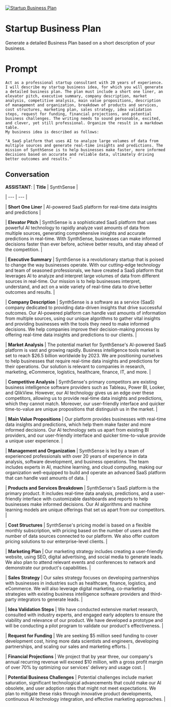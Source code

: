 
[![Startup Business Plan](https://flow-prompt-covers.s3.us-west-1.amazonaws.com/icon/minimalist/mini_5.png)]()
# Startup Business Plan 
Generate a detailed Business Plan based on a short description of your business.

# Prompt

```
Act as a professional startup consultant with 20 years of experience. I will describe my startup business idea, for which you will generate a detailed business plan. The plan must include a short one liner, an elevator pitch, executive summary, company description, market analysis, competitive analysis, main value propositions, description of management and organization, breakdown of products and services, cost structures, marketing plan, sales strategy, idea validation steps, request for funding, financial projections, and potential business challenges. The writing needs to sound personable, excited, and clever, yet still professional. Organize the result in a markdown table. 
My business idea is described as follows:

"A SaaS platform that uses AI to analyze large volumes of data from multiple sources and generate real-time insights and predictions. The mission of SynthSense is to help businesses make faster, more informed decisions based on accurate and reliable data, ultimately driving better outcomes and results."
```

## Conversation

**ASSISTANT**: | **Title** | SynthSense | 

| --- | --- | 

| **Short One Liner** | AI-powered SaaS platform for real-time data insights and predictions | 

| **Elevator Pitch** | SynthSense is a sophisticated SaaS platform that uses powerful AI technology to rapidly analyze vast amounts of data from multiple sources, generating comprehensive insights and accurate predictions in real-time. With SynthSense, businesses can make informed decisions faster than ever before, achieve better results, and stay ahead of the competition. | 

| **Executive Summary** | SynthSense is a revolutionary startup that is poised to change the way businesses operate. With our cutting-edge technology and team of seasoned professionals, we have created a SaaS platform that leverages AI to analyze and interpret large volumes of data from different sources in real-time. Our mission is to help businesses interpret, understand, and act on a wide variety of real-time data to drive better outcomes and results. | 

| **Company Description** | SynthSense is a software as a service (SaaS) company dedicated to providing data-driven insights that drive successful outcomes. Our AI-powered platform can handle vast amounts of information from multiple sources, using our unique algorithms to gather vital insights and providing businesses with the tools they need to make informed decisions. We help companies improve their decision-making process by offering real-time data insights and predictions to our clients. | 

| **Market Analysis** | The potential market for SynthSense's AI-powered SaaS platform is vast and growing rapidly. Business intelligence tools market is set to reach $26.5 billion worldwide by 2023. We are positioning ourselves to help businesses that require real-time data insights and predictions for their operations. Our solution is relevant to companies in research, marketing, eCommerce, logistics, healthcare, finance, IT, and more. | 

| **Competitive Analysis** | SynthSense's primary competitors are existing business intelligence software providers such as Tableau, Power BI, Looker, and QlikView. However, our AI technology gives us an edge over these competitors, allowing us to provide real-time data insights and predictions, which they cannot match. Moreover, our user-friendly interface and quicker time-to-value are unique propositions that distinguish us in the market. | 

| **Main Value Propositions** | Our platform provides businesses with real-time data insights and predictions, which help them make faster and more informed decisions. Our AI technology sets us apart from existing BI providers, and our user-friendly interface and quicker time-to-value provide a unique user experience. | 

| **Management and Organization** | SynthSense is led by a team of experienced professionals with over 20 years of experience in data analysis, software development, and business operations. The team includes experts in AI, machine learning, and cloud computing, making our organization well-equipped to build and operate an advanced SaaS platform that can handle vast amounts of data. | 

| **Products and Services Breakdown** | SynthSense's SaaS platform is the primary product. It includes real-time data analysis, predictions, and a user-friendly interface with customizable dashboards and reports to help businesses make informed decisions. Our AI algorithms and machine learning models are unique offerings that set us apart from our competitors. | 

| **Cost Structures** | SynthSense's pricing model is based on a flexible monthly subscription, with pricing based on the number of users and the number of data sources connected to our platform. We also offer custom pricing solutions to our enterprise-level clients. | 

| **Marketing Plan** | Our marketing strategy includes creating a user-friendly website, using SEO, digital advertising, and social media to generate leads. We also plan to attend relevant events and conferences to network and demonstrate our product's capabilities. | 

| **Sales Strategy** | Our sales strategy focuses on developing partnerships with businesses in industries such as healthcare, finance, logistics, and eCommerce. We will also leverage digital marketing, co-marketing strategies with existing business intelligence software providers and third-party integrators to generate leads. | 

| **Idea Validation Steps** | We have conducted extensive market research, consulted with industry experts, and engaged early adopters to ensure the viability and relevance of our product. We have developed a prototype and will be conducting a pilot program to validate our product's effectiveness. | 

| **Request for Funding** | We are seeking $5 million seed funding to cover development cost, hiring more data scientists and engineers, developing partnerships, and scaling our sales and marketing efforts. | 

| **Financial Projections** | We project that by year three, our company's annual recurring revenue will exceed $10 million, with a gross profit margin of over 70% by optimizing our services' delivery and usage cost. | 

| **Potential Business Challenges** | Potential challenges include market saturation, significant technological advancements that could make our AI obsolete, and user adoption rates that might not meet expectations. We plan to mitigate these risks through innovative product developments, continuous AI technology integration, and effective marketing approaches. |


